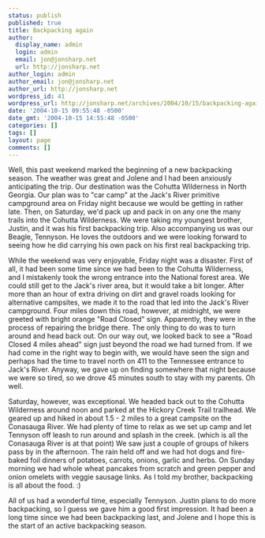 ```yaml
---
status: publish
published: true
title: Backpacking again
author:
  display_name: admin
  login: admin
  email: jon@jonsharp.net
  url: http://jonsharp.net
author_login: admin
author_email: jon@jonsharp.net
author_url: http://jonsharp.net
wordpress_id: 41
wordpress_url: http://jonsharp.net/archives/2004/10/15/backpacking-again/
date: '2004-10-15 09:55:48 -0500'
date_gmt: '2004-10-15 14:55:48 -0500'
categories: []
tags: []
layout: page
comments: []
---
```

Well, this past weekend marked the beginning of a new backpacking season.  The weather was great and Jolene and I had been anxiously anticipating the trip.  Our destination was the Cohutta Wilderness in North Georgia.  Our plan was to "car camp" at the Jack's River primitive campground area on Friday night because we would be getting in rather late.  Then, on Saturday, we'd pack up and pack in on any one the many trails into the Cohutta Wilderness.  We were taking my youngest brother, Justin, and it was his first backpacking trip.  Also accompanying us was our Beagle, Tennyson.  He loves the outdoors and we were looking forward to seeing how he did carrying his own pack on his first real backpacking trip.

While the weekend was very enjoyable, Friday night was a disaster.  First of all, it had been some time since we had been to the Cohutta Wilderness, and I mistakenly took the wrong entrance into the National forest area.  We could still get to the Jack's river area, but it would take a bit longer.  After more than an hour of extra driving on dirt and gravel roads looking for alternative campsites, we made it to the road that led into the Jack's River campground.  Four miles down this road, however, at midnight, we were greeted with bright orange "Road Closed" sign.  Apparently, they were in the process of repairing the bridge there.  The only thing to do was to turn around and head back out.  On our way out, we looked back to see a "Road Closed 4 miles ahead" sign just beyond the road we had turned from.  If we had come in the right way to begin with, we would have seen the sign and perhaps had the time to travel north on 411 to the Tennessee entrance to Jack's River.  Anyway, we gave up on finding somewhere that night because we were so tired, so we drove 45 minutes south to stay with my parents.  Oh well.

Saturday, however, was exceptional.  We headed back out to the Cohutta Wilderness around noon and parked at the Hickory Creek Trail trailhead.  We geared up and hiked in about 1.5 - 2 miles to a great campsite on the Conasauga River.  We had plenty of time to relax as we set up camp and let Tennyson off leash to run around and splash in the creek.  (which is all the Conasauga River is at that point)  We saw just a couple of groups of hikers pass by in the afternoon.  The rain held off and we had hot dogs and fire-baked foil dinners of potatoes, carrots, onions, garlic and herbs.  On Sunday morning we had whole wheat pancakes from scratch and green pepper and onion omelets with veggie sausage links.  As I told my brother, backpacking is all about the food.  :)

All of us had a wonderful time, especially Tennyson.  Justin plans to do more backpacking, so I guess we gave him a good first impression.  It had been a long time since we had been backpacking last, and Jolene and I hope this is the start of an active backpacking season.
